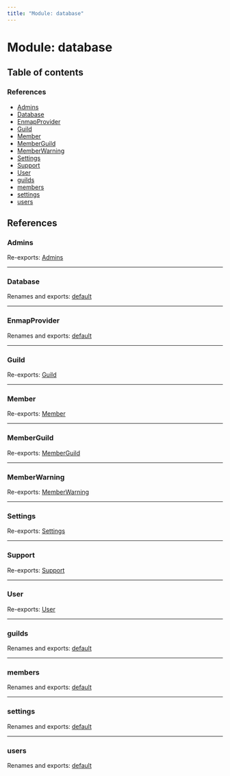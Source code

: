 ```yaml
---
title: "Module: database"
---
```


# Module: database

## Table of contents

### References

- [Admins](database.md#admins)
- [Database](database.md#database)
- [EnmapProvider](database.md#enmapprovider)
- [Guild](database.md#guild)
- [Member](database.md#member)
- [MemberGuild](database.md#memberguild)
- [MemberWarning](database.md#memberwarning)
- [Settings](database.md#settings)
- [Support](database.md#support)
- [User](database.md#user)
- [guilds](database.md#guilds)
- [members](database.md#members)
- [settings](database.md#settings)
- [users](database.md#users)

## References

### Admins

Re-exports: [Admins](../interfaces/database_models_settings.admins.md)

___

### Database

Renames and exports: [default](../classes/database_database.default.md)

___

### EnmapProvider

Renames and exports: [default](../classes/database_enmapprovider.default.md)

___

### Guild

Re-exports: [Guild](../interfaces/database_models_guild.guild.md)

___

### Member

Re-exports: [Member](../interfaces/database_models_member.member.md)

___

### MemberGuild

Re-exports: [MemberGuild](../interfaces/database_models_member.memberguild.md)

___

### MemberWarning

Re-exports: [MemberWarning](../interfaces/database_models_member.memberwarning.md)

___

### Settings

Re-exports: [Settings](../interfaces/database_models_settings.settings.md)

___

### Support

Re-exports: [Support](../interfaces/database_models_settings.support.md)

___

### User

Re-exports: [User](../interfaces/database_models_user.user.md)

___

### guilds

Renames and exports: [default](database_models_guild.md#default)

___

### members

Renames and exports: [default](database_models_member.md#default)

___

### settings

Renames and exports: [default](database_models_settings.md#default)

___

### users

Renames and exports: [default](database_models_user.md#default)
